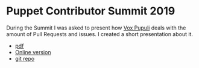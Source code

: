 # Puppet Contributor Summit 2019

During the Summit I was asked to present how [Vox Pupuli](https://voxpupuli.org)
deals with the amount of Pull Requests and issues. I created a short
presentation about it.

* [pdf](Vox_Pupuli_-_Managing_PRs_Contributor_Summit_2019_-_Tim_Meusel.pdf)
* [Online version](https://bastelfreak.de/contributorsummit2019/#1)
* [git repo](https://github.com/bastelfreak/contributorsummit2019#puppet-contributor-summit-2019-in-budapest)
